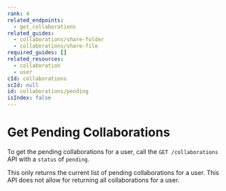 ```yaml
---
rank: 4
related_endpoints:
  - get_collaborations
related_guides:
  - collaborations/share-folder
  - collaborations/share-file
required_guides: []
related_resources:
  - collaboration
  - user
cId: collaborations
scId: null
id: collaborations/pending
isIndex: false
---
```

# Get Pending Collaborations

To get the pending collaborations for a user, call the `GET /collaborations` API
with a `status` of `pending`.

<Samples id="get_collaborations">

</Samples>

<Message warning>

This only returns the current list of pending collaborations for a user. This
API does not allow for returning all collaborations for a user.

</Message>
